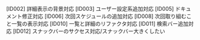 [ID002] 詳細表示の背景対応
[ID003] ユーザー設定系追加対応
[ID005] ドキュメント修正対応
[ID006] 次回スケジュールの追加対応
[ID008] 次回取り組むこと一覧の表示対応
[ID010] 一覧と詳細のリファクタ対応
[ID011] 検索バー追加対応
[ID012] スナックバーのサクセス対応/スナックバー大きくしたい